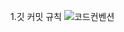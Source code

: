 1.깃 커밋 규칙
![코드컨벤션](https://github.com/minsang95/Tododoodoo/assets/154496356/d175f8f2-1c23-4717-8f72-99722fd8310d)
